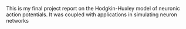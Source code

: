 This is my final project report on the Hodgkin-Huxley model of neuronic action potentials. It was coupled with applications in simulating neuron networks
